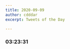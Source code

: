 ```yaml
---
title: 2020-09-09
author: cdddar
excerpt: Tweets of the Day

---
```


### 03:23:31

<blockquote class="twitter-tweet"><p lang="ja" dir="ltr"></p><a href="https://twitter.com/mn38ka/status/1301758406676500480?ref_src=twsrc%5Etfw"></a></blockquote><script async src="https://platform.twitter.com/widgets.js" charset="utf-8"></script>

